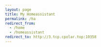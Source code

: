 ```yaml
---
layout: page
title: My Homeassistant
permalink: /ha
redirect_from:
  - /home
  - /homeassistant
redirect_to: http://3.tcp.cpolar.top:10358
---
```

